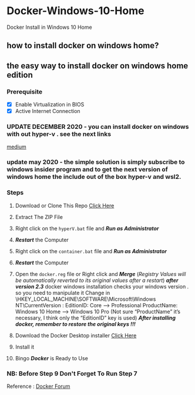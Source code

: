

# Docker-Windows-10-Home
Docker Install in Windows 10 Home
## how to install docker on windows home?
## the easy way to install docker on windows home edition
### Prerequisite
  * [x] Enable Virtualization in BIOS
  * [x] Active Internet Connection
### UPDATE DECEMBER 2020 - you can install docker on windows with out hyper-v . see the next links
  [medium](https://poweruser.blog/docker-on-windows-10-without-hyper-v-a529897ed1cc)
  
  
### update may 2020 - the simple solution is simply subscribe to windows insider program and to get the next version of windows home the include out of the box hyper-v and wsl2. 

### Steps
  1. Download or Clone This Repo [Click Here](https://github.com/MaxySpark/Docker-Windows-10-Home/archive/master.zip)
  2. Extract The ZIP File
  3. Right click on the `hyperV.bat` file and **_Run as Administrator_**  
  4. __*Restart*__ the Computer
  5. Right click on the `container.bat` file and **_Run as Administrator_**
  6. __*Restart*__ the Computer
  7. Open the `docker.reg` file or Right click and **_Merge_** (_Registry Values will be automatically reverted to its original values after a restart_)
  __*after version 2.3*__ docker windows installation checks your windows version . so you need to manipulate it
  Change in \HKEY_LOCAL_MACHINE\SOFTWARE\Microsoft\Windows NT\CurrentVersion :
  EditionID: Core --> Professional
  ProductName: Windows 10 Home --> Windows 10 Pro
  (Not sure “ProductName” it’s necessary, I think only the “EditionID” key is used)
  __*After installing docker, remember to restore the original keys !!!*__

  8. Download the Docker Desktop installer [Click Here](https://download.docker.com/win/stable/Docker%20for%20Windows%20Installer.exe)
  9. Install it
  10. Bingo _**Docker**_ is Ready to Use
  
### NB: Before Step 9 Don't Forget To Run Step 7
 
Reference : [Docker Forum](https://forums.docker.com/t/installing-docker-on-windows-10-home/11722)
  
